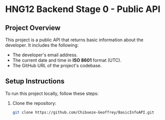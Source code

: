 # HNG12 Backend Stage 0 - Public API

## Project Overview
This project is a public API that returns basic information about the developer. It includes the following:

- The developer's email address.
- The current date and time in **ISO 8601** format (UTC).
- The GitHub URL of the project's codebase.

## Setup Instructions

To run this project locally, follow these steps:

1. Clone the repository:
   ```bash
   git clone https://github.com/Chibueze-Geoffrey/BasicInfoAPI.git
